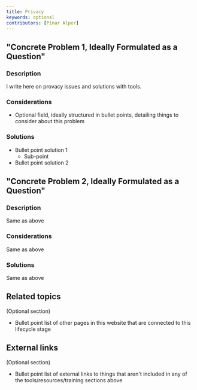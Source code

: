 ```yaml
---
title: Privacy
keywords: optional
contributors: [Pinar Alper]
---
```


## "Concrete Problem 1, Ideally Formulated as a Question"
 
### Description


I write here on provacy issues and solutions with tools.


### Considerations

* Optional field, ideally structured in bullet points, detailing things to consider about this problem

### Solutions
* Bullet point solution 1
  * Sub-point
* Bullet point solution 2

## "Concrete Problem 2, Ideally Formulated as a Question"
 
### Description 
Same as above

### Considerations
Same as above

### Solutions
Same as above

## Related topics
(Optional section)
* Bullet point list of other pages in this website that are connected to this lifecycle stage

## External links
(Optional section)
* Bullet point list of external links to things that aren't included in any of the tools/resources/training sections above
